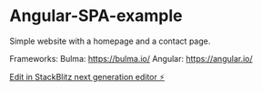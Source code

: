 # Angular-SPA-example

Simple website with a homepage and a contact page.

Frameworks: 
Bulma: https://bulma.io/
Angular: https://angular.io/

[Edit in StackBlitz next generation editor ⚡️](https://stackblitz.com/~/github.com/JustinePham/Angular-SPA-example)
